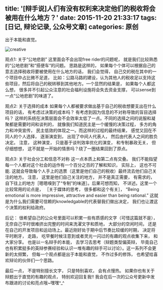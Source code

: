 title: '[辩手说]人们有没有权利来决定他们的税收将会被用在什么地方？'
date: 2015-11-20 21:33:17
tags: [日记, 辩论记录, 公众号文章]
categories: 原创
---

出于本能和直觉。

<!-- more -->

![creative](http://ac-TC2Vc5Tu.clouddn.com/b0e28bfbb92f6b69.png)


观点1: 关于“公地悲剧”
这里面会不会出现free rider的问题呢， 就是我们比较熟悉的“公地悲剧”和“搭便车“的问题。 思路是这样的， 如果每个个体可以根据自己的意志选择税收将要被使用在什么地方的话， 我们会觉得， 自己交的税在其中的一个项目中占比微不足道， 比如：公路马路的建设，认为其他人的税收足以支持这些项目，然后将自己的税转移到其他地方。一个显然的结果是， 如果每个人都这么想， 很多并不引起公众注意的社会福利设施将会失去资金支撑， 可以sense到一点“公地悲剧”的味道了。

观点2: 关于选择的成本
如果每个人都被要求做出基于自己的税收想要支出在什么项目的话， 有考虑过决策的成本吗？ 有考虑到因为信息的不对称导致的盲目选择吗？ 这样的系统在决策层面会不会效率太低了一点。不同的选择之间的说服和凝聚都是需要时间和谈判的， 就像我们知道民主是一个缓慢的决策过程， 多方的角力和冲突宣传， 民主低效的体现之一。而这样的过程的最终结果， 感觉又回在不同人的个人选择， 逐渐演变到， 出现了中间人代表人， 然后由代表人之间的胜负决定。 注意， 这种演变， 只是基于谈判效率优化的演变， 和专制暴政无关， 但仔细想想， 这不就是一开始的情景吗？绕了一圈结果回到了原点。

观点3: 关于社会分工和信息不对称
这一点本质上和第二点有交叠。 我们不能指望每一个人都对这个社会的运作有一个百分之百的了解和知识， 实际上， 这也不可能. 这就会导致每个人手上的选票（这里是他们自己的税收）最终流去他们自己关注的地方。 注意， 这里是他们自己关注的地方， 并不是真正需要， 有需求的， 自下往上的地方［嗯嗯嗅到了“专制”的味道］。后果可想而知， 不详述。这里一个比较常用的论点是， ［关于媒体的思考， 很多都和这个有关］， “Being emotional is more impressive, attractive and easier than being rational.” 这就是为什么我们需要可信赖的knowledgable的代表替我们做出决定， 我们也让渡这个决策的权利给政府。


后记：
很希望自己的公众号里面可以积累一些有质感的文字（可惜这篇就不是）， 无奈自己平时很难挤出完整的时间来洗濯文字和质地， 大部分的空闲时间， 还是在自己的开发项目和运动场上。最近刚好处于期中后节奏比较缓的时期， 决定将平时刷牙， 走路， 吃早餐时候注意到或者灵光一闪过的有趣的观点收集下来， 和大家分享。 也是以一名辩手的本能， 去学习去思考（辩题类型偏英辩， 毕竟自己也有积累挺多的英辩参赛经验和认识一堆有趣的辩手可以讨论）。这一系列不会更新的太频繁， 但每一个观点都是出于本能和直觉， 不作过多的修饰， 也希望给喜欢辩论的伙伴们一个思路。

最后一点， 不是特别擅长文字， 只是特别喜欢， 会有点慢热。 如果你也有关于辩题出于直觉的有趣的观点， 特别欢迎回复我!! 我会在后一次的公众号更新中发布跟进的讨论和亮点哦~嘿嘿^_^
